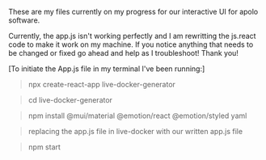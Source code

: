 These are my files currently on my progress for our interactive UI for apolo software.

Currently, the app.js isn't working perfectly and I am rewritting the js.react code to make it work on my machine.
If you notice anything that needs to be changed or fixed go ahead and help as I troubleshoot! Thank you!


[To initiate the App.js file in my terminal I've been running:]

> npx create-react-app live-docker-generator

> cd live-docker-generator

> npm install @mui/material @emotion/react @emotion/styled yaml

> replacing the app.js file in live-docker with our written app.js file

> npm start
